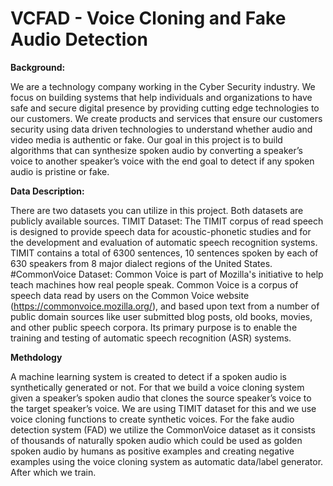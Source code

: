 # VCFAD - Voice Cloning and Fake Audio Detection

**Background:**

We are a technology company working in the Cyber Security industry. We focus on building systems that help individuals and organizations to have safe and secure digital presence by providing cutting edge technologies to our customers. We create products and services that ensure our customers security using data driven technologies to understand whether audio and video media is authentic or fake.
Our goal in this project is to build algorithms that can synthesize spoken audio by converting a speaker’s voice to another speaker’s voice with the end goal to detect if any spoken audio is pristine or fake.

**Data Description:**

There are two datasets you can utilize in this project. Both datasets are publicly available sources.
TIMIT Dataset:
The TIMIT corpus of read speech is designed to provide speech data for acoustic-phonetic studies and for the development and evaluation of automatic speech recognition systems. TIMIT contains a total of 6300 sentences, 10 sentences spoken by each of 630 speakers from 8 major dialect regions of the United States.
#CommonVoice Dataset:
Common Voice is part of Mozilla's initiative to help teach machines how real people speak. Common Voice is a corpus of speech data read by users on the Common Voice website (https://commonvoice.mozilla.org/), and based upon text from a number of public domain sources like user submitted blog posts, old books, movies, and other public speech corpora. Its primary purpose is to enable the training and testing of automatic speech recognition (ASR) systems.

**Methdology**

A machine learning system is created to detect if a spoken audio is synthetically generated or not. For that we build a voice cloning system given a speaker’s spoken audio that clones the source speaker’s voice to the target speaker’s voice. We are using TIMIT dataset for this and we use voice cloning functions to create synthetic voices.
For the fake audio detection system (FAD) we utilize the CommonVoice dataset as it consists of thousands of naturally spoken audio which could be used as golden spoken audio by humans as positive examples and creating negative examples using the voice cloning system as automatic data/label generator. After which we train.
